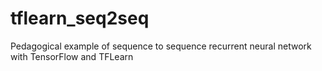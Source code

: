 # tflearn_seq2seq
Pedagogical example of sequence to sequence recurrent neural network with TensorFlow and TFLearn
